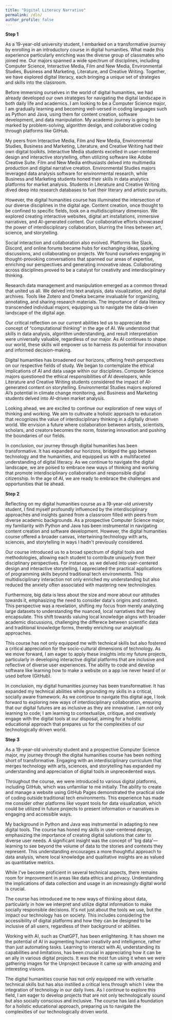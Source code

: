 ```yaml
---
title: "Digital Literacy Narrative"
permalink: /dln/
author_profile: false
---
```


**Step 1**

As a 19-year-old university student, I embarked on a transformative journey by enrolling in an introductory course in digital humanities. What made this experience particularly enriching was the diverse group of classmates who joined me. Our majors spanned a wide spectrum of disciplines, including Computer Science, Interactive Media, Film and New Media, Environmental Studies, Business and Marketing, Literature, and Creative Writing. Together, we have explored digital literacy, each bringing a unique set of strategies and skills into the classroom.

Before immersing ourselves in the world of digital humanities, we had already developed our own strategies for navigating the digital landscape in both daily life and academics. I am looking to be a Computer Science major, I am gradually learning and becoming well-versed in coding languages such as Python and Java, using them for content creation, software development, and data manipulation. My academic journey is going to be marked by problem-solving, algorithm design, and collaborative coding through platforms like GitHub.

My peers from Interactive Media, Film and New Media, Environmental Studies, Business and Marketing, Literature, and Creative Writing had their own digital toolkits. Interactive Media students excelled in user-centered design and interactive storytelling, often utilizing software like Adobe Creative Suite. Film and New Media enthusiasts delved into multimedia production and digital narrative creation. Environmental Studies majors leveraged data analysis software for environmental research, while Business and Marketing students honed their skills in data analytics platforms for market analysis. Students in Literature and Creative Writing dived deep into research databases to fuel their literary and artistic pursuits.

However, the digital humanities course has illuminated the intersection of our diverse disciplines in the digital age. Content creation, once thought to be confined to specific fields, took on a multidisciplinary dimension. We explored creating interactive websites, digital art installations, immersive narratives, and AI-generated content. Our collaborative efforts showcased the power of interdisciplinary collaboration, blurring the lines between art, science, and storytelling.

Social interaction and collaboration also evolved. Platforms like Slack, Discord, and online forums became hubs for exchanging ideas, sparking discussions, and collaborating on projects. We found ourselves engaging in thought-provoking conversations that spanned our areas of expertise, enriching our perspectives and generating innovative ideas. Collaborating across disciplines proved to be a catalyst for creativity and interdisciplinary thinking.

Research data management and manipulation emerged as a common thread that united us all. We delved into text analysis, data visualization, and digital archives. Tools like Zotero and Omeka became invaluable for organizing, annotating, and sharing research materials. The importance of data literacy transcended individual majors, equipping us to navigate the data-driven landscape of the digital age.

Our critical reflection on our current abilities led us to appreciate the concept of “computational thinking” in the age of AI. We understood that skills in data analysis, algorithm understanding, and result interpretation were universally valuable, regardless of our major. As AI continues to shape our world, these skills will empower us to harness its potential for innovation and informed decision-making.

Digital humanities has broadened our horizons, offering fresh perspectives on our respective fields of study. We began to contemplate the ethical implications of AI and data usage within our disciplines. Computer Science majors questioned the ethical responsibilities of AI developers, while Literature and Creative Writing students considered the impact of AI-generated content on storytelling. Environmental Studies majors explored AI’s potential in climate change monitoring, and Business and Marketing students delved into AI-driven market analysis.

Looking ahead, we are excited to continue our exploration of new ways of thinking and working. We aim to cultivate a holistic approach to education that recognizes the value of interdisciplinary thinking in a digitally driven world. We envision a future where collaboration between artists, scientists, scholars, and creators becomes the norm, fostering innovation and pushing the boundaries of our fields.

In conclusion, our journey through digital humanities has been transformative. It has expanded our horizons, bridged the gap between technology and the humanities, and equipped us with a multifaceted understanding of digital literacy. As we continue to navigate the digital landscape, we are poised to embrace new ways of thinking and working that promote interdisciplinary collaboration and responsible digital citizenship. In the age of AI, we are ready to embrace the challenges and opportunities that lie ahead.

**Step 2**

Reflecting on my digital humanities course as a 19-year-old university student, I find myself profoundly influenced by the interdisciplinary approaches and insights gained from a classroom filled with peers from diverse academic backgrounds. As a prospective Computer Science major, my familiarity with Python and Java has been instrumental in navigating content creation and software development. However, the digital humanities course offered a broader canvas, intertwining technology with arts, sciences, and storytelling in ways I hadn't previously considered.

Our course introduced us to a broad spectrum of digital tools and methodologies, allowing each student to contribute uniquely from their disciplinary perspectives. For instance, as we delved into user-centered design and interactive storytelling, I appreciated the practical applications of programming skills beyond traditional tech environments. This multidisciplinary interaction not only enriched my understanding but also reduced the anxiety often associated with mastering new technologies.

Furthermore, big data is less about the size and more about our attitudes towards it, emphasizing the need to consider data's origins and context. This perspective was a revelation, shifting my focus from merely analyzing large datasets to understanding the nuanced, local narratives that they encapsulate. This shift towards valuing local knowledge aligns with broader academic discussions, challenging the differece between scientific data and traditional knowledge forms, thereby enriching our analytical approaches.

This course has not only equipped me with technical skills but also fostered a critical appreciation for the socio-cultural dimensions of technology. As we move forward, I am eager to apply these insights into my future projects, particularly in developing interactive digital platforms that are inclusive and reflective of diverse user experiences. The ability to code and develop software like learning how to make a website on a app ive never heard of or used before (GitHub).

In conclusion, my digital humanities journey has been transformative. It has expanded my technical abilities while grounding my skills in a critical, socially aware framework. As we continue to navigate this digital age, I look forward to exploring new ways of interdisciplinary collaboration, ensuring that our digital futures are as inclusive as they are innovative. I am not only learning to code; I am learning to contextualize, critique, and creatively engage with the digital tools at our disposal, aiming for a holistic educational approach that prepares us for the complexities of our technologically driven world.

**Step 3**

As a 19-year-old university student and a prospective Computer Science major, my journey through the digital humanities course has been nothing short of transformative. Engaging with an interdisciplinary curriculum that merges technology with arts, sciences, and storytelling has expanded my understanding and appreciation of digital tools in unprecedented ways.

Throughout the course, we were introduced to various digital platforms, including GitHub, which was unfamiliar to me initially. The ability to create and manage a website using GitHub Pages demonstrated the practical side of coding outside traditional tech environments. This experience has made me consider other platforms like voyant tools for data visualization, which could be utilized in future projects to present information or narratives in engaging and accessible ways.

My background in Python and Java was instrumental in adapting to new digital tools. The course has honed my skills in user-centered design, emphasizing the importance of creating digital solutions that cater to diverse user needs. A significant insight was the concept of 'big data'—learning to see beyond the volume of data to the stories and contexts they represent. This understanding encourages a more thoughtful approach to data analysis, where local knowledge and qualitative insights are as valued as quantitative metrics.

While I've become proficient in several technical aspects, there remains room for improvement in areas like data ethics and privacy. Understanding the implications of data collection and usage in an increasingly digital world is crucial. 

The course has introduced me to new ways of thinking about data, particularly in how we interpret and utilize digital information to make socially responsible decisions. It's not just about the tools we use, but the impact our technology has on society. This includes considering the accessibility of digital platforms and how they can be designed to be inclusive of all users, regardless of their background or abilities.

Working with AI, such as ChatGPT, has been enlightening. It has shown me the potential of AI in augmenting human creativity and intelligence, rather than just automating tasks. Learning to interact with AI, understanding its capabilities and limitations, has been crucial in appreciating how it can be an ally in various digital projects. It was the most fun using it when we were gathering images for the Unproject because it came up with amazing and interesting visions.

The digital humanities course has not only equipped me with versatile technical skills but has also instilled a critical lens through which I view the integration of technology in our daily lives. As I continue to explore this field, I am eager to develop projects that are not only technologically sound but also socially conscious and inclusive. The course has laid a foundation for a holistic educational approach, preparing us to navigate the complexities of our technologically driven world.
